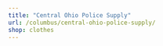 ```yaml
---
title: "Central Ohio Police Supply"
url: /columbus/central-ohio-police-supply/
shop: clothes
---
```

